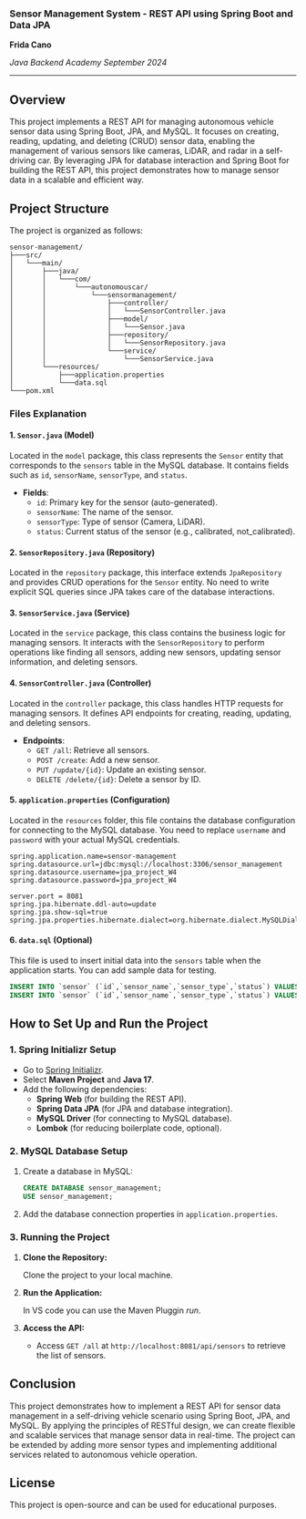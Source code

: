 ### **Sensor Management System - REST API using Spring Boot and Data JPA**
**Frida Cano**

*Java Backend Academy September 2024*

---

## **Overview**

This project implements a REST API for managing autonomous vehicle sensor data using Spring Boot, JPA, and MySQL. It focuses on creating, reading, updating, and deleting (CRUD) sensor data, enabling the management of various sensors like cameras, LiDAR, and radar in a self-driving car. By leveraging JPA for database interaction and Spring Boot for building the REST API, this project demonstrates how to manage sensor data in a scalable and efficient way.

## **Project Structure**

The project is organized as follows:

```plaintext
sensor-management/
├───src/
│   └───main/
│       ├───java/
│       │   └───com/
│       │       └───autonomouscar/
│       │           └───sensormanagement/
│       │               ├───controller/
│       │               │   └───SensorController.java
│       │               ├───model/
│       │               │   └───Sensor.java
│       │               ├───repository/
│       │               │   └───SensorRepository.java
│       │               └───service/
│       │                   └───SensorService.java
│       └───resources/
│           ├───application.properties
│           └───data.sql
└───pom.xml
```

### **Files Explanation**

#### **1. `Sensor.java` (Model)**

Located in the `model` package, this class represents the `Sensor` entity that corresponds to the `sensors` table in the MySQL database. It contains fields such as `id`, `sensorName`, `sensorType`, and `status`.

- **Fields**:
  - `id`: Primary key for the sensor (auto-generated).
  - `sensorName`: The name of the sensor.
  - `sensorType`: Type of sensor (Camera, LiDAR).
  - `status`: Current status of the sensor (e.g., calibrated, not_calibrated).
  

#### **2. `SensorRepository.java` (Repository)**

Located in the `repository` package, this interface extends `JpaRepository` and provides CRUD operations for the `Sensor` entity. No need to write explicit SQL queries since JPA takes care of the database interactions.

#### **3. `SensorService.java` (Service)**

Located in the `service` package, this class contains the business logic for managing sensors. It interacts with the `SensorRepository` to perform operations like finding all sensors, adding new sensors, updating sensor information, and deleting sensors.

#### **4. `SensorController.java` (Controller)**

Located in the `controller` package, this class handles HTTP requests for managing sensors. It defines API endpoints for creating, reading, updating, and deleting sensors.

- **Endpoints**:
  - `GET /all`: Retrieve all sensors.
  - `POST /create`: Add a new sensor.
  - `PUT /update/{id}`: Update an existing sensor.
  - `DELETE /delete/{id}`: Delete a sensor by ID.


#### **5. `application.properties` (Configuration)**

Located in the `resources` folder, this file contains the database configuration for connecting to the MySQL database. You need to replace `username` and `password` with your actual MySQL credentials.

```properties
spring.application.name=sensor-management
spring.datasource.url=jdbc:mysql://localhost:3306/sensor_management
spring.datasource.username=jpa_project_W4
spring.datasource.password=jpa_project_W4

server.port = 8081
spring.jpa.hibernate.ddl-auto=update
spring.jpa.show-sql=true
spring.jpa.properties.hibernate.dialect=org.hibernate.dialect.MySQLDialect
```

#### **6. `data.sql` (Optional)**

This file is used to insert initial data into the `sensors` table when the application starts. You can add sample data for testing.

```sql
INSERT INTO `sensor` (`id`,`sensor_name`,`sensor_type`,`status`) VALUES (1,'multisense','camera', 'calibrated');
INSERT INTO `sensor` (`id`,`sensor_name`,`sensor_type`,`status`) VALUES (2,'velodyne','LiDAR', 'calibrated');
```

## **How to Set Up and Run the Project**

### **1. Spring Initializr Setup**

- Go to [Spring Initializr](https://start.spring.io/).
- Select **Maven Project** and **Java 17**.
- Add the following dependencies:
  - **Spring Web** (for building the REST API).
  - **Spring Data JPA** (for JPA and database integration).
  - **MySQL Driver** (for connecting to MySQL database).
  - **Lombok** (for reducing boilerplate code, optional).

### **2. MySQL Database Setup**

1. Create a database in MySQL:
   ```sql
   CREATE DATABASE sensor_management;
   USE sensor_management;
   ```

2. Add the database connection properties in `application.properties`.

### **3. Running the Project**

1. **Clone the Repository:**

   Clone the project to your local machine.

2. **Run the Application:**

   In VS code you can use the Maven Pluggin _run_.

3. **Access the API:**
   - Access `GET /all` at `http://localhost:8081/api/sensors` to retrieve the list of sensors.

## **Conclusion**

This project demonstrates how to implement a REST API for sensor data management in a self-driving vehicle scenario using Spring Boot, JPA, and MySQL. By applying the principles of RESTful design, we can create flexible and scalable services that manage sensor data in real-time. The project can be extended by adding more sensor types and implementing additional services related to autonomous vehicle operation.

## **License**

This project is open-source and can be used for educational purposes.
